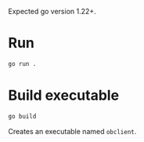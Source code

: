 Expected go version 1.22+.

# Run
```bash
go run .
```

# Build executable
```bash
go build
```

Creates an executable named `obclient`.

